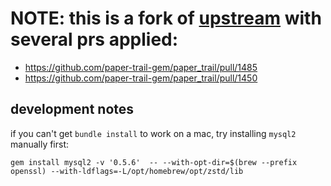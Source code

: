 # NOTE: this is a fork of [upstream](https://github.com/paper-trail-gem) with several prs applied:

- https://github.com/paper-trail-gem/paper_trail/pull/1485
- https://github.com/paper-trail-gem/paper_trail/pull/1450

## development notes

if you can't get `bundle install` to work on a mac, try installing `mysql2` manually first:

```
gem install mysql2 -v '0.5.6'  -- --with-opt-dir=$(brew --prefix openssl) --with-ldflags=-L/opt/homebrew/opt/zstd/lib
```
